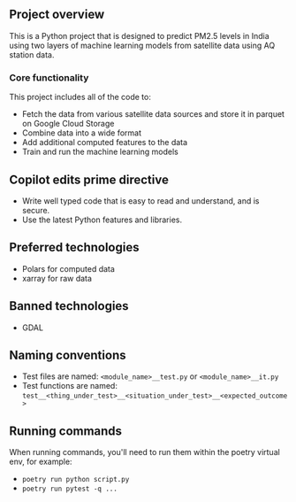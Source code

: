 ## Project overview

This is a Python project that is designed to predict PM2.5 levels in India using
two layers of machine learning models from satellite data using AQ station data.

### Core functionality

This project includes all of the code to:
 - Fetch the data from various satellite data sources and store it in parquet on
   Google Cloud Storage
 - Combine data into a wide format
 - Add additional computed features to the data
 - Train and run the machine learning models

## Copilot edits prime directive

 - Write well typed code that is easy to read and understand, and is secure.
 - Use the latest Python features and libraries.

## Preferred technologies

 - Polars for computed data
 - xarray for raw data

## Banned technologies

 - GDAL

## Naming conventions

 - Test files are named: `<module_name>__test.py` or `<module_name>__it.py`
 - Test functions are named: `test__<thing_under_test>__<situation_under_test>__<expected_outcome>`
 
## Running commands

When running commands, you'll need to run them within the poetry virtual env, for example:
 - `poetry run python script.py`
 - `poetry run pytest -q ...`
